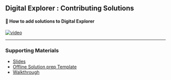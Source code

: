 ## Digital Explorer : Contributing Solutions

#### :movie_camera: How to add solutions to Digital Explorer

[![video](images/videoThumbnail.png)](https://dxc.mediaplatform.com/#!/video/1417/Solution+Explorer+-+Adding+a+solution)

---

### Supporting Materials
- [Slides](CapturingReferenceSolutions.pptx)
- [Offline Solution prep Template](DigitalExplorerSolutionTemplate.pptx)
- [Walkthrough](walkthrough.md)
